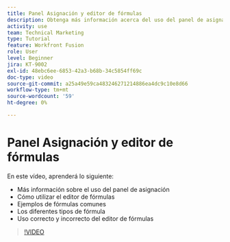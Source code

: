 ```yaml
---
title: Panel Asignación y editor de fórmulas
description: Obtenga más información acerca del uso del panel de asignación, el editor de fórmulas y ejemplos de fórmulas comunes en [!DNL Adobe Workfront Fusion].
activity: use
team: Technical Marketing
type: Tutorial
feature: Workfront Fusion
role: User
level: Beginner
jira: KT-9002
exl-id: 48ebc6ee-6853-42a3-b68b-34c5854ff69c
doc-type: video
source-git-commit: a25a49e59ca483246271214886ea4dc9c10e8d66
workflow-type: tm+mt
source-wordcount: '59'
ht-degree: 0%

---
```


# Panel Asignación y editor de fórmulas

En este vídeo, aprenderá lo siguiente:

* Más información sobre el uso del panel de asignación
* Cómo utilizar el editor de fórmulas
* Ejemplos de fórmulas comunes
* Los diferentes tipos de fórmula
* Uso correcto y incorrecto del editor de fórmulas

>[!VIDEO](https://video.tv.adobe.com/v/335262/?quality=12&learn=on)

